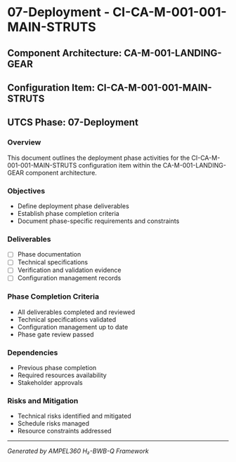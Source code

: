 # 07-Deployment - CI-CA-M-001-001-MAIN-STRUTS

## Component Architecture: CA-M-001-LANDING-GEAR
## Configuration Item: CI-CA-M-001-001-MAIN-STRUTS
## UTCS Phase: 07-Deployment

### Overview
This document outlines the deployment phase activities for the CI-CA-M-001-001-MAIN-STRUTS configuration item within the CA-M-001-LANDING-GEAR component architecture.

### Objectives
- Define deployment phase deliverables
- Establish phase completion criteria
- Document phase-specific requirements and constraints

### Deliverables
- [ ] Phase documentation
- [ ] Technical specifications
- [ ] Verification and validation evidence
- [ ] Configuration management records

### Phase Completion Criteria
- All deliverables completed and reviewed
- Technical specifications validated
- Configuration management up to date
- Phase gate review passed

### Dependencies
- Previous phase completion
- Required resources availability
- Stakeholder approvals

### Risks and Mitigation
- Technical risks identified and mitigated
- Schedule risks managed
- Resource constraints addressed

---
*Generated by AMPEL360 H₂-BWB-Q Framework*
